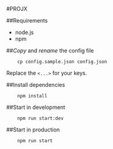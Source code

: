#PROJX

##Requirements
- node.js
- npm

##_Copy_ and _rename_ the config file
```
    cp config.sample.json config.json
```
Replace the `<...>` for your keys.

##Install dependencies
```
    npm install
```

##Start in development
```
    npm run start:dev
```

##Start in production
```
    npm run start
```